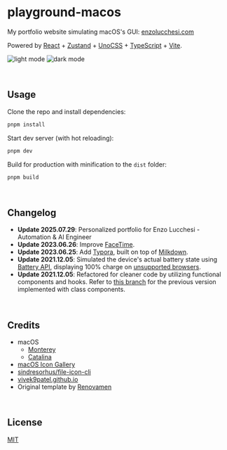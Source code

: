 # playground-macos

My portfolio website simulating macOS's GUI: [enzolucchesi.com](https://enzolucchesi.com)

Powered by [React](https://reactjs.org/) + [Zustand](https://zustand-demo.pmnd.rs/) + [UnoCSS](https://uno.antfu.me/) + [TypeScript](https://www.typescriptlang.org/) + [Vite](https://vitejs.dev/).

![light mode](./public/screenshots/light.png)
![dark mode](./public/screenshots/dark.png)


&nbsp;

## Usage

Clone the repo and install dependencies:

```bash
pnpm install
```

Start dev server (with hot reloading):

```bash
pnpm dev
```

Build for production with minification to the `dist` folder:

```bash
pnpm build
```


&nbsp;

## Changelog

- **Update 2025.07.29**: Personalized portfolio for Enzo Lucchesi - Automation & AI Engineer
- **Update 2023.06.26**: Improve [FaceTime](https://support.apple.com/en-us/HT208176).
- **Update 2023.06.25**: Add [Typora](https://typora.io/), built on top of [Milkdown](https://milkdown.dev/).
- **Update 2021.12.05**: Simulated the device's actual battery state using [Battery API](https://developer.mozilla.org/en-US/docs/Web/API/Battery_Status_API), displaying 100% charge on [unsupported browsers](https://developer.mozilla.org/en-US/docs/Web/API/Battery_Status_API#browser_compatibility).
- **Update 2021.12.05**: Refactored for cleaner code by utilizing functional components and hooks. Refer to [this branch](https://github.com/lucchesi-sec/playground-macos/tree/class-component) for the previous version implemented with class components.


&nbsp;

## Credits

- macOS
  - [Monterey](https://www.apple.com/macos/monterey/)
  - [Catalina](https://www.apple.com/bw/macos/catalina/)
- [macOS Icon Gallery](https://www.macosicongallery.com/)
- [sindresorhus/file-icon-cli](https://github.com/sindresorhus/file-icon-cli)
- [vivek9patel.github.io](https://github.com/vivek9patel/vivek9patel.github.io)
- Original template by [Renovamen](https://github.com/Renovamen/playground-macos)


&nbsp;

## License

[MIT](MIT)
